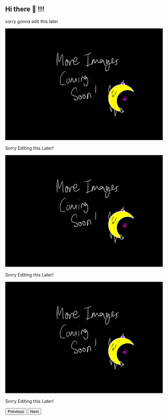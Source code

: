 ## Hi there 👋 !!!
<p> sorry gonna edit this later </p>

<div id="carouselExampleControls" class="carousel slide" data-bs-ride="carousel">
  <div class="carousel-inner">
    <div class="carousel-item active">
      <img src="image.png" class="d-block w-100" alt="Picture 1">
      <p>Sorry Editing this Later!</p>
    </div>
    <div class="carousel-item">
      <img src="image.png" class="d-block w-100" alt="Picture 2">
      <p>Sorry Editing this Later!</p>
    </div>
    <div class="carousel-item">
      <img src="image.png" class="d-block w-100" alt="Picture 3">
      <p>Sorry Editing this Later!</p>
    </div>
  </div>
  <button class="carousel-control-prev" type="button" data-bs-target="#carouselExampleControls" data-bs-slide="prev">
    <span class="carousel-control-prev-icon" aria-hidden="true"></span>
    <span class="visually-hidden">Previous</span>
  </button>
  <button class="carousel-control-next" type="button" data-bs-target="#carouselExampleControls" data-bs-slide="next">
    <span class="carousel-control-next-icon" aria-hidden="true"></span>
    <span class="visually-hidden">Next</span>
  </button>
</div>


